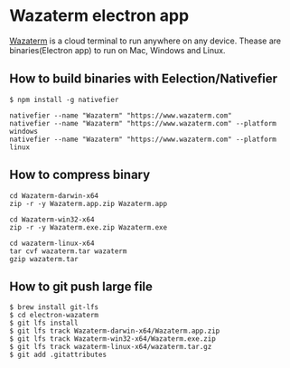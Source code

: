 # Wazaterm electron app


[Wazaterm](https://www.wazaterm.com) is a cloud terminal to run anywhere on any device.
Thease are binaries(Electron app) to run on Mac, Windows and Linux.

## How to build binaries with Eelection/Nativefier

```
$ npm install -g nativefier
```

```
nativefier --name "Wazaterm" "https://www.wazaterm.com"
nativefier --name "Wazaterm" "https://www.wazaterm.com" --platform windows
nativefier --name "Wazaterm" "https://www.wazaterm.com" --platform linux
```

## How to compress binary


```
cd Wazaterm-darwin-x64
zip -r -y Wazaterm.app.zip Wazaterm.app

cd Wazaterm-win32-x64
zip -r -y Wazaterm.exe.zip Wazaterm.exe

cd wazaterm-linux-x64 
tar cvf wazaterm.tar wazaterm 
gzip wazaterm.tar
```

## How to git push large file

```
$ brew install git-lfs
$ cd electron-wazaterm
$ git lfs install
$ git lfs track Wazaterm-darwin-x64/Wazaterm.app.zip 
$ git lfs track Wazaterm-win32-x64/Wazaterm.exe.zip 
$ git lfs track wazaterm-linux-x64/wazaterm.tar.gz 
$ git add .gitattributes
```
